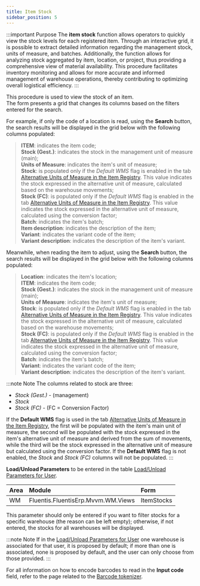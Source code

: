 ```yaml
---
title: Item Stock 
sidebar_position: 5
---
```


:::important Purpose 
The **item stock** function allows operators to quickly view the stock levels for each registered item. Through an interactive grid, it is possible to extract detailed information regarding the management stock, units of measure, and batches. Additionally, the function allows for analyzing stock aggregated by item, location, or project, thus providing a comprehensive view of material availability. This procedure facilitates inventory monitoring and allows for more accurate and informed management of warehouse operations, thereby contributing to optimizing overall logistical efficiency.
:::

This procedure is used to view the stock of an item.     
The form presents a grid that changes its columns based on the filters entered for the search. 

For example, if only the code of a location is read, using the **Search** button, the search results will be displayed in the grid below with the following columns populated:

> **ITEM**: indicates the item code;     
> **Stock (Gest.)**: indicates the stock in the management unit of measure (main);      
> **Units of Measure**: indicates the item's unit of measure;          
> **Stock**: is populated only if the *Default WMS* flag is enabled in the tab [Alternative Units of Measure in the Item Registry](/docs/erp-home/registers/items/create-new-items/item-registry/alternative-um). This value indicates the stock expressed in the alternative unit of measure, calculated based on the warehouse movements;         
> **Stock (FC)**: is populated only if the *Default WMS* flag is enabled in the tab [Alternative Units of Measure in the Item Registry](/docs/erp-home/registers/items/create-new-items/item-registry/alternative-um). This value indicates the stock expressed in the alternative unit of measure, calculated using the conversion factor;               
> **Batch**: indicates the item's batch;       
> **Item description**: indicates the description of the item;      
> **Variant**: indicates the variant code of the item;    
> **Variant description**: indicates the description of the item's variant.     

Meanwhile, when reading the item to adjust, using the **Search** button, the search results will be displayed in the grid below with the following columns populated:

> **Location**: indicates the item's location;        
> **ITEM**: indicates the item code;     
> **Stock (Gest.)**: indicates the stock in the management unit of measure (main);      
> **Units of Measure**: indicates the item's unit of measure;          
> **Stock**: is populated only if the *Default WMS* flag is enabled in the tab [Alternative Units of Measure in the Item Registry](/docs/erp-home/registers/items/create-new-items/item-registry/alternative-um). This value indicates the stock expressed in the alternative unit of measure, calculated based on the warehouse movements;         
> **Stock (FC)**: is populated only if the *Default WMS* flag is enabled in the tab [Alternative Units of Measure in the Item Registry](/docs/erp-home/registers/items/create-new-items/item-registry/alternative-um). This value indicates the stock expressed in the alternative unit of measure, calculated using the conversion factor;               
> **Batch**: indicates the item's batch;       
> **Variant**: indicates the variant code of the item;    
> **Variant description**: indicates the description of the item's variant.     

:::note Note
The columns related to stock are three: 
- *Stock (Gest.)* - (management) 
- *Stock*  
- *Stock (FC)* - (FC = Conversion Factor)

If the **Default WMS** flag is used in the tab [Alternative Units of Measure in the Item Registry](/docs/erp-home/registers/items/create-new-items/item-registry/alternative-um), the first will be populated with the item's main unit of measure, the second will be populated with the stock expressed in the item's alternative unit of measure and derived from the sum of movements, while the third will be the stock expressed in the alternative unit of measure but calculated using the conversion factor.
If the **Default WMS** flag is not enabled, the *Stock* and *Stock (FC)* columns will not be populated.
:::

**Load/Unload Parameters** to be entered in the table [Load/Unload Parameters for User](/docs/configurations/parameters/general-parameters/deliverynotes-grouping).

| Area | Module | Form |
| :-- | :-- | :-- |
| WM | Fluentis.FluentisErp.Mvvm.WM.Views | ItemStocks |

This parameter should only be entered if you want to filter stocks for a specific warehouse (the reason can be left empty); otherwise, if not entered, the stocks for all warehouses will be displayed.

:::note Note
If in the [Load/Unload Parameters for User](/docs/configurations/parameters/general-parameters/deliverynotes-grouping) one warehouse is associated for that user, it is proposed by default; if more than one is associated, none is proposed by default, and the user can only choose from those provided.
:::

For all information on how to encode barcodes to read in the **Input code** field, refer to the page related to the [Barcode tokenizer](/docs/configurations/tables/general-settings/barcode-tokenizer).
